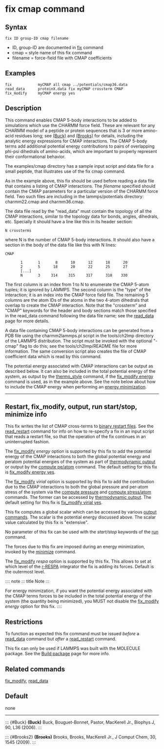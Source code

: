 # fix cmap command

## Syntax

    fix ID group-ID cmap filename

-   ID, group-ID are documented in [fix](fix) command
-   cmap = style name of this fix command
-   filename = force-field file with CMAP coefficients

## Examples

``` LAMMPS
fix            myCMAP all cmap ../potentials/cmap36.data
read_data      proteinX.data fix myCMAP crossterm CMAP
fix_modify     myCMAP energy yes
```

## Description

This command enables CMAP 5-body interactions to be added to simulations
which use the CHARMM force field. These are relevant for any CHARMM
model of a peptide or protein sequences that is 3 or more amino-acid
residues long; see [(Buck)](Buck) and [(Brooks)](Brooks2) for details,
including the analytic energy expressions for CMAP interactions. The
CMAP 5-body terms add additional potential energy contributions to pairs
of overlapping phi-psi dihedrals of amino-acids, which are important to
properly represent their conformational behavior.

The examples/cmap directory has a sample input script and data file for
a small peptide, that illustrates use of the fix cmap command.

As in the example above, this fix should be used before reading a data
file that contains a listing of CMAP interactions. The *filename*
specified should contain the CMAP parameters for a particular version of
the CHARMM force field. Two such files are including in the
lammps/potentials directory: charmm22.cmap and charmm36.cmap.

The data file read by the \"read_data\" must contain the topology of all
the CMAP interactions, similar to the topology data for bonds, angles,
dihedrals, etc. Specially it should have a line like this in its header
section:

    N crossterms

where N is the number of CMAP 5-body interactions. It should also have a
section in the body of the data file like this with N lines:

    CMAP

           1       1       8      10      12      18      20
           2       5      18      20      22      25      27
           [...]
           N       3     314     315     317      318    330

The first column is an index from 1 to N to enumerate the CMAP 5-atom
tuples; it is ignored by LAMMPS. The second column is the \"type\" of
the interaction; it is an index into the CMAP force field file. The
remaining 5 columns are the atom IDs of the atoms in the two 4-atom
dihedrals that overlap to create the CMAP interaction. Note that the
\"crossterm\" and \"CMAP\" keywords for the header and body sections
match those specified in the read_data command following the data file
name; see the [read_data](read_data) page for more details.

A data file containing CMAP 5-body interactions can be generated from a
PDB file using the charmm2lammps.pl script in the tools/ch2lmp directory
of the LAMMPS distribution. The script must be invoked with the optional
\"-cmap\" flag to do this; see the tools/ch2lmp/README file for more
information. The same conversion script also creates the file of CMAP
coefficient data which is read by this command.

The potential energy associated with CMAP interactions can be output as
described below. It can also be included in the total potential energy
of the system, as output by the [thermo_style](thermo_style) command, if
the [fix_modify energy](fix_modify) command is used, as in the example
above. See the note below about how to include the CMAP energy when
performing an [energy minimization](minimize).

------------------------------------------------------------------------

## Restart, fix_modify, output, run start/stop, minimize info

This fix writes the list of CMAP cross-terms to [binary restart
files](restart). See the [read_restart](read_restart) command for info
on how to re-specify a fix in an input script that reads a restart file,
so that the operation of the fix continues in an uninterrupted fashion.

The [fix_modify](fix_modify) *energy* option is supported by this fix to
add the potential energy of the CMAP interactions to both the global
potential energy and peratom potential energies of the system as part of
[thermodynamic output](thermo_style) or output by the [compute
pe/atom](compute_pe_atom) command. The default setting for this fix is
[fix_modify energy yes](fix_modify).

The [fix_modify](fix_modify) *virial* option is supported by this fix to
add the contribution due to the CMAP interactions to both the global
pressure and per-atom stress of the system via the [compute
pressure](compute_pressure) and [compute
stress/atom](compute_stress_atom) commands. The former can be accessed
by [thermodynamic output](thermo_style). The default setting for this
fix is [fix_modify virial yes](fix_modify).

This fix computes a global scalar which can be accessed by various
[output commands](Howto_output). The scalar is the potential energy
discussed above. The scalar value calculated by this fix is
\"extensive\".

No parameter of this fix can be used with the *start/stop* keywords of
the [run](run) command.

The forces due to this fix are imposed during an energy minimization,
invoked by the [minimize](minimize) command.

The [fix_modify](fix_modify) *respa* option is supported by this fix.
This allows to set at which level of the [r-RESPA](run_style) integrator
the fix is adding its forces. Default is the outermost level.

:::: note
::: title
Note
:::

For energy minimization, if you want the potential energy associated
with the CMAP terms forces to be included in the total potential energy
of the system (the quantity being minimized), you MUST not disable the
[fix_modify](fix_modify) *energy* option for this fix.
::::

## Restrictions

To function as expected this fix command must be issued *before* a
[read_data](read_data) command but *after* a
[read_restart](read_restart) command.

This fix can only be used if LAMMPS was built with the MOLECULE package.
See the [Build package](Build_package) page for more info.

## Related commands

[fix_modify](fix_modify), [read_data](read_data)

## Default

none

------------------------------------------------------------------------

::: {#Buck}
**(Buck)** Buck, Bouguet-Bonnet, Pastor, MacKerell Jr., Biophys J, 90,
L36 (2006).
:::

::: {#Brooks2}
**(Brooks)** Brooks, Brooks, MacKerell Jr., J Comput Chem, 30, 1545
(2009).
:::
